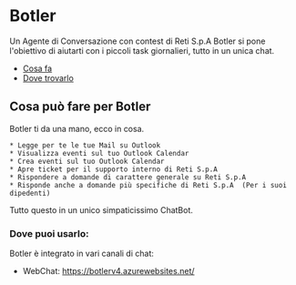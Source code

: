 # Botler
Un Agente di Conversazione con contest di Reti S.p.A
Botler si pone l'obiettivo di aiutarti con i piccoli task giornalieri, tutto in un unica chat.

* [Cosa fa](#Cosa-può-fare-per-Botler)
* [Dove trovarlo](#Dove-puoi-trovarlo)

## Cosa può fare per Botler
Botler ti da una mano, ecco in cosa.
```
* Legge per te le tue Mail su Outlook
* Visualizza eventi sul tuo Outlook Calendar
* Crea eventi sul tuo Outlook Calendar
* Apre ticket per il supporto interno di Reti S.p.A
* Rispondere a domande di carattere generale su Reti S.p.A
* Risponde anche a domande più specifiche di Reti S.p.A  (Per i suoi dipedenti)
```

Tutto questo in un unico simpaticissimo ChatBot.

### Dove puoi usarlo:

Botler è integrato in vari canali di chat:

* WebChat: https://botlerv4.azurewebsites.net/

